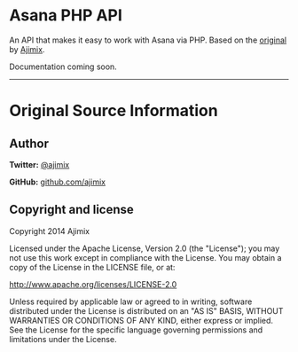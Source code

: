 Asana PHP API
=============

An API that makes it easy to work with Asana via PHP. Based on the [original](https://github.com/ajimix/asana-api-php-class) by [Ajimix](https://github.com/ajimix).

Documentation coming soon.


---

# Original Source Information

Author
------

**Twitter:** [@ajimix](http://twitter.com/ajimix)

**GitHub:** [github.com/ajimix](https://github.com/ajimix)


Copyright and license
---------------------

Copyright 2014 Ajimix

Licensed under the Apache License, Version 2.0 (the "License");
you may not use this work except in compliance with the License.
You may obtain a copy of the License in the LICENSE file, or at:

   http://www.apache.org/licenses/LICENSE-2.0

Unless required by applicable law or agreed to in writing, software
distributed under the License is distributed on an "AS IS" BASIS,
WITHOUT WARRANTIES OR CONDITIONS OF ANY KIND, either express or implied.
See the License for the specific language governing permissions and
limitations under the License.